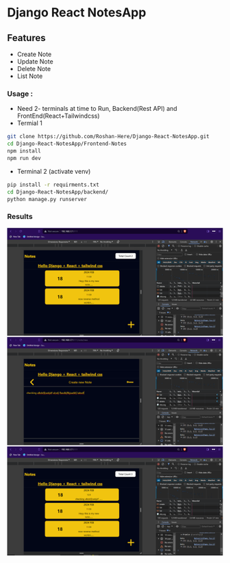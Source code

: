 # Django React NotesApp

## Features
- Create Note
- Update Note
- Delete Note
- List Note

### Usage :
- Need 2- terminals at time to Run, Backend(Rest API) and FrontEnd(React+Tailwindcss)
- Termial 1
```bash
git clone https://github.com/Roshan-Here/Django-React-NotesApp.git
cd Django-React-NotesApp/Frontend-Notes
npm install
npm run dev
```
- Terminal 2 (activate venv)
```bash
pip install -r requirments.txt
cd Django-React-NotesApp/backend/
python manage.py runserver 
```

### Results 
<img src="Samples/sample1.png" alt="" srcset="">
<img src="Samples/sample2.png" alt="" srcset="">
<img src="Samples/sample3.png" alt="" srcset="">
